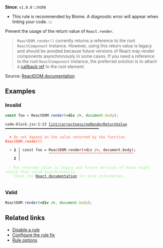 **Since**: `v1.0.0`
:::note
- This rule is recommended by Biome. A diagnostic error will appear when linting your code.
:::

Prevent the usage of the return value of `React.render`.

>`ReactDOM.render()` currently returns a reference to the root `ReactComponent` instance. However, using this return value is legacy
and should be avoided because future versions of React may render components asynchronously in some cases.
If you need a reference to the root `ReactComponent` instance, the preferred solution is to attach a [callback ref](https://reactjs.org/docs/refs-and-the-dom.html#callback-refs)
to the root element.


Source: [ReactDOM documentation](https://facebook.github.io/react/docs/react-dom.html#render)

## Examples

### Invalid

```jsx
const foo = ReactDOM.render(<div />, document.body);
```

<pre class="language-text"><code class="language-text">code-block.jsx:1:13 <a href="https://biomejs.dev/linter/rules/no-render-return-value">lint/correctness/noRenderReturnValue</a> ━━━━━━━━━━━━━━━━━━━━━━━━━━━━━━━━━━━━━━━━━━━

<strong><span style="color: Tomato;">  </span></strong><strong><span style="color: Tomato;">✖</span></strong> <span style="color: Tomato;">Do not depend on the value returned by the function </span><span style="color: Tomato;"><strong>ReactDOM.render()</strong></span><span style="color: Tomato;">.</span>
  
<strong><span style="color: Tomato;">  </span></strong><strong><span style="color: Tomato;">&gt;</span></strong> <strong>1 │ </strong>const foo = ReactDOM.render(&lt;div /&gt;, document.body);
   <strong>   │ </strong>            <strong><span style="color: Tomato;">^</span></strong><strong><span style="color: Tomato;">^</span></strong><strong><span style="color: Tomato;">^</span></strong><strong><span style="color: Tomato;">^</span></strong><strong><span style="color: Tomato;">^</span></strong><strong><span style="color: Tomato;">^</span></strong><strong><span style="color: Tomato;">^</span></strong><strong><span style="color: Tomato;">^</span></strong><strong><span style="color: Tomato;">^</span></strong><strong><span style="color: Tomato;">^</span></strong><strong><span style="color: Tomato;">^</span></strong><strong><span style="color: Tomato;">^</span></strong><strong><span style="color: Tomato;">^</span></strong><strong><span style="color: Tomato;">^</span></strong><strong><span style="color: Tomato;">^</span></strong><strong><span style="color: Tomato;">^</span></strong><strong><span style="color: Tomato;">^</span></strong><strong><span style="color: Tomato;">^</span></strong><strong><span style="color: Tomato;">^</span></strong><strong><span style="color: Tomato;">^</span></strong><strong><span style="color: Tomato;">^</span></strong><strong><span style="color: Tomato;">^</span></strong><strong><span style="color: Tomato;">^</span></strong><strong><span style="color: Tomato;">^</span></strong><strong><span style="color: Tomato;">^</span></strong><strong><span style="color: Tomato;">^</span></strong><strong><span style="color: Tomato;">^</span></strong><strong><span style="color: Tomato;">^</span></strong><strong><span style="color: Tomato;">^</span></strong><strong><span style="color: Tomato;">^</span></strong><strong><span style="color: Tomato;">^</span></strong><strong><span style="color: Tomato;">^</span></strong><strong><span style="color: Tomato;">^</span></strong><strong><span style="color: Tomato;">^</span></strong><strong><span style="color: Tomato;">^</span></strong><strong><span style="color: Tomato;">^</span></strong><strong><span style="color: Tomato;">^</span></strong><strong><span style="color: Tomato;">^</span></strong><strong><span style="color: Tomato;">^</span></strong>
    <strong>2 │ </strong>
  
<strong><span style="color: lightgreen;">  </span></strong><strong><span style="color: lightgreen;">ℹ</span></strong> <span style="color: lightgreen;">The returned value is legacy and future versions of React might return that value asynchronously.
</span><span style="color: lightgreen;">  </span><span style="color: lightgreen;">  </span><span style="color: lightgreen;">Check the </span><span style="color: lightgreen;"><a href="https://facebook.github.io/react/docs/react-dom.html#render">React documentation</a></span><span style="color: lightgreen;"> for more information.</span>
  
</code></pre>

### Valid

```jsx
ReactDOM.render(<div />, document.body);
```

## Related links

- [Disable a rule](/linter/#disable-a-lint-rule)
- [Configure the rule fix](/linter#configure-the-rule-fix)
- [Rule options](/linter/#rule-options)
